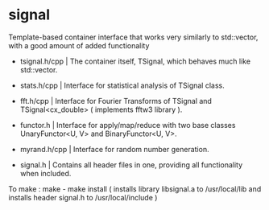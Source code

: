 # signal

Template-based container interface that works very similarly to std::vector, with a good amount of added functionality

 - tsignal.h/cpp | The container itself, TSignal<T>, which behaves much like std::vector.
 - stats.h/cpp   | Interface for statistical analysis of TSignal<double> class.
 - fft.h/cpp     | Interface for Fourier Transforms of TSignal<double> and TSignal<cx_double> ( implements fftw3 library ).
 - functor.h     | Interface for apply/map/reduce with two base classes UnaryFunctor<U, V> and BinaryFunctor<U, V>.
 - myrand.h/cpp  | Interface for random number generation.
 
 - signal.h      | Contains all header files in one, providing all functionality when included.

To make : make - make install ( installs library libsignal.a to /usr/local/lib and installs header signal.h to /usr/local/include )
